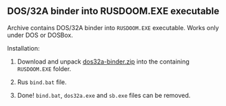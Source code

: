 ##  DOS/32A binder into RUSDOOM.EXE executable

Archive contains DOS/32A binder into `RUSDOOM.EXE` executable. Works only under DOS or DOSBox.

Installation:

1. Download and unpack [dos32a-binder.zip](https://github.com/JNechaevsky/russian-doom/blob/master/src_dos/dos32a-binder/dos32a-binder.zip) into the containing `RUSDOOM.EXE` folder.

2. Rus `bind.bat` file.

3. Done! `bind.bat`, `dos32a.exe` and `sb.exe` files can be removed.
